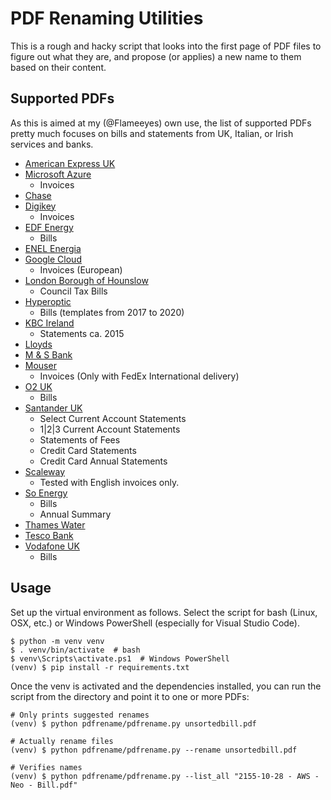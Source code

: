 <!--
SPDX-FileCopyrightText: 2020 Diego Elio Pettenò

SPDX-License-Identifier: MIT
-->

# PDF Renaming Utilities

This is a rough and hacky script that looks into the first page of PDF files to figure out
what they are, and propose (or applies) a new name to them based on their content.

## Supported PDFs

As this is aimed at my (@Flameeyes) own use, the list of supported PDFs pretty much
focuses on bills and statements from UK, Italian, or Irish services and banks.

 * [American Express UK](https://www.americanexpress.com/uk/)
 * [Microsoft Azure](https://azure.microsoft.com/)
   - Invoices
 * [Chase](https://www.chase.com/)
 * [Digikey](https://www.digikey.com/)
   - Invoices
 * [EDF Energy](https://www.edfenergy.com/)
   - Bills
 * [ENEL Energia](https://www.enel.it/)
 * [Google Cloud](https://cloud.google.com)
   - Invoices (European)
 * [London Borough of Hounslow](https://www.hounslow.gov.uk/)
   - Council Tax Bills
 * [Hyperoptic](https://www.hyperoptic.com/)
   - Bills (templates from 2017 to 2020)
 * [KBC Ireland](https://wwww.kbc.ie/)
   - Statements ca. 2015
 * [Lloyds](https://www.lloydsbank.com/)
 * [M & S Bank](https://bank.marksandspencer.com/)
 * [Mouser](https://www.mouser.com/)
   - Invoices (Only with FedEx International delivery)
 * [O2 UK](https://www.o2.co.uk/)
    - Bills
 * [Santander UK](https://www.santander.co.uk)
   - Select Current Account Statements
   - 1|2|3 Current Account Statements
   - Statements of Fees
   - Credit Card Statements
   - Credit Card Annual Statements
 * [Scaleway](https://www.scaleway.com/)
   - Tested with English invoices only.
 * [So Energy](https://www.so.energy/)
    - Bills
    - Annual Summary
 * [Thames Water](https://www.thameswater.co.uk/)
 * [Tesco Bank](https://www.tescobank.com/)
 * [Vodafone UK](https://www.vodafone.co.uk/)
   - Bills

## Usage

Set up the virtual environment as follows. Select the script for bash (Linux, OSX, etc.)
or Windows PowerShell (especially for Visual Studio Code).

```
$ python -m venv venv
$ . venv/bin/activate  # bash
$ venv\Scripts\activate.ps1  # Windows PowerShell
(venv) $ pip install -r requirements.txt
```

Once the venv is activated and the dependencies installed, you can run the script from the
directory and point it to one or more PDFs:

```
# Only prints suggested renames
(venv) $ python pdfrename/pdfrename.py unsortedbill.pdf

# Actually rename files
(venv) $ python pdfrename/pdfrename.py --rename unsortedbill.pdf

# Verifies names
(venv) $ python pdfrename/pdfrename.py --list_all "2155-10-28 - AWS - Neo - Bill.pdf"
```
